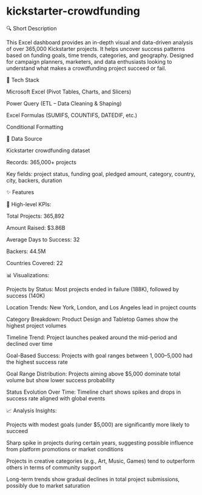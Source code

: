 # kickstarter-crowdfunding

🔍 Short Description

This Excel dashboard provides an in-depth visual and data-driven analysis of over 365,000 Kickstarter projects. It helps uncover success patterns based on funding goals, time trends, categories, and geography. Designed for campaign planners, marketers, and data enthusiasts looking to understand what makes a crowdfunding project succeed or fail.

🧰 Tech Stack

Microsoft Excel (Pivot Tables, Charts, and Slicers)

Power Query (ETL – Data Cleaning & Shaping)

Excel Formulas (SUMIFS, COUNTIFS, DATEDIF, etc.)

Conditional Formatting

📂 Data Source

Kickstarter crowdfunding dataset

Records: 365,000+ projects

Key fields: project status, funding goal, pledged amount, category, country, city, backers, duration

✨ Features

🔹 High-level KPIs:

Total Projects: 365,892

Amount Raised: $3.86B

Average Days to Success: 32

Backers: 44.5M

Countries Covered: 22

📊 Visualizations:

Projects by Status: Most projects ended in failure (188K), followed by success (140K)

Location Trends: New York, London, and Los Angeles lead in project counts

Category Breakdown: Product Design and Tabletop Games show the highest project volumes

Timeline Trend: Project launches peaked around the mid-period and declined over time

Goal-Based Success: Projects with goal ranges between $1,000–$5,000 had the highest success rate

Goal Range Distribution: Projects aiming above $5,000 dominate total volume but show lower success probability

Status Evolution Over Time: Timeline chart shows spikes and drops in success rate aligned with global events

📈 Analysis Insights:

Projects with modest goals (under $5,000) are significantly more likely to succeed

Sharp spike in projects during certain years, suggesting possible influence from platform promotions or market conditions

Projects in creative categories (e.g., Art, Music, Games) tend to outperform others in terms of community support

Long-term trends show gradual declines in total project submissions, possibly due to market saturation
